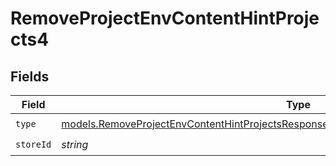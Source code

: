 # RemoveProjectEnvContentHintProjects4


## Fields

| Field                                                                                                                                                                                  | Type                                                                                                                                                                                   | Required                                                                                                                                                                               | Description                                                                                                                                                                            |
| -------------------------------------------------------------------------------------------------------------------------------------------------------------------------------------- | -------------------------------------------------------------------------------------------------------------------------------------------------------------------------------------- | -------------------------------------------------------------------------------------------------------------------------------------------------------------------------------------- | -------------------------------------------------------------------------------------------------------------------------------------------------------------------------------------- |
| `type`                                                                                                                                                                                 | [models.RemoveProjectEnvContentHintProjectsResponse200ApplicationJSONResponseBody24Type](../models/removeprojectenvcontenthintprojectsresponse200applicationjsonresponsebody24type.md) | :heavy_check_mark:                                                                                                                                                                     | N/A                                                                                                                                                                                    |
| `storeId`                                                                                                                                                                              | *string*                                                                                                                                                                               | :heavy_check_mark:                                                                                                                                                                     | N/A                                                                                                                                                                                    |